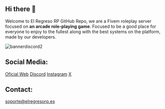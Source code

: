 ## Hi there 👋

Welcome to El Regreso RP GitHub Repo, we are a Fivem roleplay server focused on **an arcade role-playing game**. Focused to be a good place for everyone to enjoy to the fullest along with the best systems on the platform, made by our developers.

![bannerdiscord2](https://github.com/El-Regreso-RP/.github/assets/80336428/1c759291-9014-4496-bcb8-031e68f968aa)

## Social Media:

[Oficial Web](https://elregresorp.es/)
[Discord](https://discord.com/invite/elregresorp)
[Instagram](https://www.instagram.com/elregreso_rp/)
[X](https://x.com/elregreso_rp)

## Contact:
soporte@elregresorp.es
<!--

**Here are some ideas to get you started:**

🙋‍♀️ A short introduction - what is your organization all about?
🌈 Contribution guidelines - how can the community get involved?
👩‍💻 Useful resources - where can the community find your docs? Is there anything else the community should know?
🍿 Fun facts - what does your team eat for breakfast?
🧙 Remember, you can do mighty things with the power of [Markdown](https://docs.github.com/github/writing-on-github/getting-started-with-writing-and-formatting-on-github/basic-writing-and-formatting-syntax)
-->

